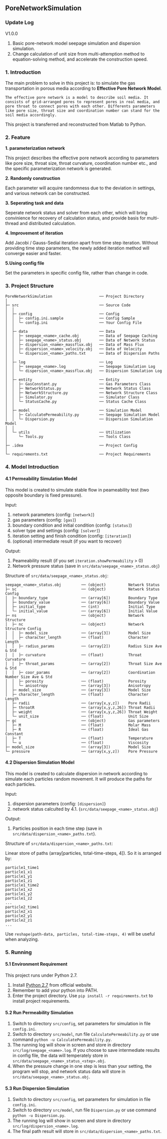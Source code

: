 ## PoreNetworkSimulation

### Update Log

V1.0.0

1. Basic pore-network model seepage simulation and dispersion simulation.
2. Change calculation of unit size from multi-attemption method to equation-solving method, and accelerate the construction speed.

### 1. Introduction

The main problem to solve in this project is: to simulate the gas transportation in porous media according to **Effective Pore Network Model**.

```
The effective pore network is a model to describe soil media. It consists of grid-arranged pores to represent pores in real media, and pore throat to connect pores with each other. Differents parameters like pore size, throat size and coordination number can stand for the soil media accordingly.
```

This project is transferred and reconstructed from Matlab to Python.

### 2. Feature

**1. parameterization network**

This project describes the effective pore network according to parameters like pore size, throat size, throat curvature, coordination number etc., and the specific parameterization network is generated.

**2. Randomly construction**

Each parameter will acquire randomness due to the deviation in settings, and various network can be constructed.

**3. Seperating task and data**

Seperate network status and solver from each other, which will bring convinience for recovery of calculation status, and provide basis for multi-thread and distributed calculation.

**4. Improvement of iteration**

Add Jacobi / Gauss-Sedial iteration apart from time step iteration. Without providing time step parameters, the newly added iteration method will converge easier and faster.

**5.Using config file**

Set the parameters in specific config file, rather than change in code.

### 3. Project Structure

```
PoreNetworkSimulation                     ── Project Directory
│
├─ src                                    ── Source Code
│  │
│  ├─ config                              ── Config
│  │  ├─ config.ini.sample                ── Config Sample
│  │  └─ config.ini                       ── Your Config File
│  │
│  ├─ data                                ── Data
│  │  ├─ seepage_<name>_cache.obj         ── Data of Seepage Caching
│  │  ├─ seepage_<name>_status.obj        ── Data of Network Status
│  │  ├─ dispersion_<name>_massflux.obj   ── Data of Mass Flux
│  │  ├─ dispersion_<name>_velocity.obj   ── Data of Velocity
│  │  └─ dispersion_<name>_paths.txt      ── Data of Dispersion Paths
│  │
│  ├─ log                                 ── Log
│  │  ├─ seepage_<name>.log               ── Seepage Simulation Log
│  │  └─ dispersion_<name>_massflux.obj   ── Dispersion Simulation Log
│  │
│  ├─ entity                              ── Entity
│  │  ├─ GasConstant.py                   ── Gas Parameters Class
│  │  ├─ NetworkStatus.py                 ── Network Status Class
│  │  ├─ NetworkStructure.py              ── Network Structure Class
│  │  ├─ Simulator.py                     ── Simulator Class
│  │  └─ StatusCache.py                   ── Status Cache Class
│  │
│  ├─ model                               ── Simulation Model
│  │  ├─ CalculatePermeability.py         ── Seepage Simulation Model
│  │  └─ Dispersion.py                    ── Dispersion Simulation Model
│  │
│  └─ utils                               ── Utilization
│     └─ Tools.py                         ── Tools Class
│
├─ .idea                                  ── Project Config
│
└─ requirements.txt                       ── Project Requirements
```

### 4. Model Introduction

#### 4.1 Permeability Simulation Model

This model is created to simulate stable flow in peameability test (two opposite boundary is fixed pressure).

Input:

1. network parameters (config: `[network]`)
2. gas parameters (config: `[gas]`)
3. boundary condition and initial condition (config: `[status]`)
4. solver type and settings (config: `[solver]`)
5. iteration setting and finish condition (config: `[iteration]`)
6. (optional) intermediate result (if you want to recover)

Output:

1. Peameability result (if you set `iteration.showPermeability` > 0)
2. Network pressure status (save in `src/data/seepage_<name>_status.obj`)

Structure of `src/data/seepage_<name>_status.obj`:

```
seepage_<name>_status.obj         ── (object)          Network Status
├─ sc                             ── (object)          Network Status Config
│  ├─ boundary_type               ── (array[6])        Boundary Type
│  ├─ boundary_value              ── (array[6])        Boundary Value
│  ├─ initial_type                ── (int)             Initial Type
│  └─ initial_value               ── (array[6])        Initial Value
├─ ns                             ── (object)          Network Structure
│  ├─ nc                          ── (object)          Network Structure Config
│  │  ├─ model_size               ── (array[3])        Model Size
│  │  ├─ character_length         ── (float)           Character Length
│  │  ├─ radius_params            ── (array[2])        Radius Size Ave & Std
│  │  ├─ curvature                ── (float)           Throat Curvature
│  │  ├─ throat_params            ── (array[2])        Throat Size Ave & Std
│  │  ├─ coor_params              ── (array[2])        Coordination Number Size Ave & Std
│  │  ├─ porosity                 ── (float)           Porosity
│  │  └─ anisotropy               ── (array[3])        Anisotropy
│  ├─ model_size                  ── (array[3])        Model Size
│  ├─ character_length            ── (float)           Character Length
│  ├─ radii                       ── (array[x,y,z])    Pore Radii
│  ├─ throatR                     ── (array[x,y,z,26]) Throat Radii
│  ├─ weight                      ── (array[x,y,z,26]) Throat Weight
│  └─ unit_size                   ── (float)           Unit Size
├─ gc                             ── (object)          Gas parameters
│  ├─ M                           ── (float)           Molar Mass
│  ├─ R                           ── (float)           Ideal Gas Constant
│  ├─ T                           ── (float)           Temperature
│  └─ u                           ── (float)           Viscosity
├─ model_size                     ── (array[3])        Model Size
└─ pressure                       ── (array[x,y,z])    Pore Pressure
```

#### 4.2 Dispersion Simulation Model

This model is created to calculate dispersion in network according to simulate each particles random movement. It will produce the paths for each particles.

Input: 

1. dispersion parameters (config: `[dispersion]`)
2. network status calculted by 4.1. (`src/data/seepage_<name>_status.obj`)

Output:

1. Particles position in each time step (save in `src/data/dispersion_<name>_paths.txt`).

Structure of `src/data/dispersion_<name>_paths.txt`:

Linear store of paths (array[particles, total-time-steps, 4]). So it is arranged by:

```
particle1_time1
particle1_x1
particle1_y1
particle1_z1
particle1_time2
particle1_x2
particle1_y2
particle1_z2
...
particle2_time1
particle2_x1
particle2_y1
particle2_z1
...
```

Use `reshape(path-data, particles, total-time-steps, 4)` will be useful when analyzing.

### 5. Running

#### 5.1 Environment Requirement

This project runs under Python 2.7.

1. Install [Python 2.7](https://www.python.org/) from official website.
2. Remember to add your python into PATH.
3. Enter the project directory. Use `pip install -r requirements.txt` to install project requirements.

#### 5.2 Run Permeability Simulation

1. Switch to directory `src/config`, set parameters for simulation in file `config.ini`.
2. Switch to directory `src/model`, run file `CalculatePermeability.py` or use command `python -u CalculatePermeability.py`.
3. The running log will show in screen and store in directory `src/log/seepage_<name>.log`. If you choose to save intermediate results in config file, the data will temperately store in `src/data/seepage_<name>_status_<step>.obj`.
4. When the pressure change in one step is less than your setting, the program will stop, and network status data will store in `src/data/seepage_<name>_status.obj`.

#### 5.3 Run Dispersion Simulation

1. Switch to directory `src/config`, set parameters for simulation in file `config.ini`.
2. Switch to directory `src/model`, run file `Dispersion.py` or use command `python -u Dispersion.py`.
3. The running log will show in screen and store in directory `src/log/dispersion_<name>.log`.
4. The final path result will store in `src/data/dispersion_<name>_paths.txt`.